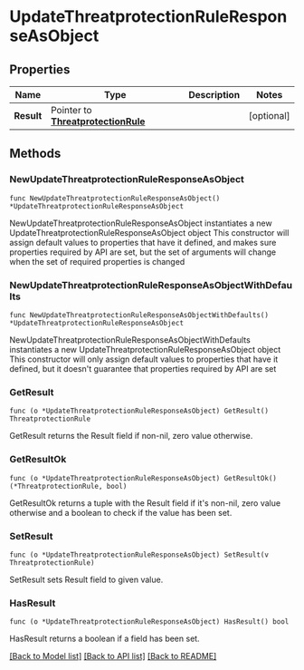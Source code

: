 # UpdateThreatprotectionRuleResponseAsObject

## Properties

Name | Type | Description | Notes
------------ | ------------- | ------------- | -------------
**Result** | Pointer to [**ThreatprotectionRule**](ThreatprotectionRule.md) |  | [optional] 

## Methods

### NewUpdateThreatprotectionRuleResponseAsObject

`func NewUpdateThreatprotectionRuleResponseAsObject() *UpdateThreatprotectionRuleResponseAsObject`

NewUpdateThreatprotectionRuleResponseAsObject instantiates a new UpdateThreatprotectionRuleResponseAsObject object
This constructor will assign default values to properties that have it defined,
and makes sure properties required by API are set, but the set of arguments
will change when the set of required properties is changed

### NewUpdateThreatprotectionRuleResponseAsObjectWithDefaults

`func NewUpdateThreatprotectionRuleResponseAsObjectWithDefaults() *UpdateThreatprotectionRuleResponseAsObject`

NewUpdateThreatprotectionRuleResponseAsObjectWithDefaults instantiates a new UpdateThreatprotectionRuleResponseAsObject object
This constructor will only assign default values to properties that have it defined,
but it doesn't guarantee that properties required by API are set

### GetResult

`func (o *UpdateThreatprotectionRuleResponseAsObject) GetResult() ThreatprotectionRule`

GetResult returns the Result field if non-nil, zero value otherwise.

### GetResultOk

`func (o *UpdateThreatprotectionRuleResponseAsObject) GetResultOk() (*ThreatprotectionRule, bool)`

GetResultOk returns a tuple with the Result field if it's non-nil, zero value otherwise
and a boolean to check if the value has been set.

### SetResult

`func (o *UpdateThreatprotectionRuleResponseAsObject) SetResult(v ThreatprotectionRule)`

SetResult sets Result field to given value.

### HasResult

`func (o *UpdateThreatprotectionRuleResponseAsObject) HasResult() bool`

HasResult returns a boolean if a field has been set.


[[Back to Model list]](../README.md#documentation-for-models) [[Back to API list]](../README.md#documentation-for-api-endpoints) [[Back to README]](../README.md)


